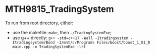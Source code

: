 # MTH9815_TradingSystem

To run from root directory, either:
* use the makefile:
`make`, then `./TradingSystemExe`;
* use g++ directly:
`g++ -std=c++17 -Wall -Itradingsystem -Itradingsystem/Bond -I/mnt/c/Program\ Files/boost/boost_1_81_0 main.cpp -o TradingSystemExe -lrt`